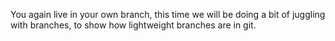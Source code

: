 You again live in your own branch, this time we will be doing a bit of juggling with branches, to show how lightweight branches are in git.